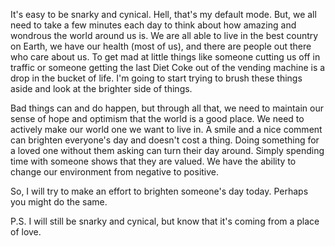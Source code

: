 It's easy to be snarky and cynical. Hell, that's my default mode. But, we all need to take a few minutes each day to think about how amazing and wondrous the world around us is. We are all able to live in the best country on Earth, we have our health (most of us), and there are people out there who care about us. To get mad at little things like someone cutting us off in traffic or someone getting the last Diet Coke out of the vending machine is a drop in the bucket of life. I'm going to start trying to brush these things aside and look at the brighter side of things.

Bad things can and do happen, but through all that, we need to maintain our sense of hope and optimism that the world is a good place. We need to actively make our world one we want to live in. A smile and a nice comment can brighten everyone's day and doesn't cost a thing. Doing something for a loved one without them asking can turn their day around. Simply spending time with someone shows that they are valued. We have the ability to change our environment from negative to positive.

So, I will try to make an effort to brighten someone's day today. Perhaps you might do the same.

P.S. I will still be snarky and cynical, but know that it's coming from a place of love.